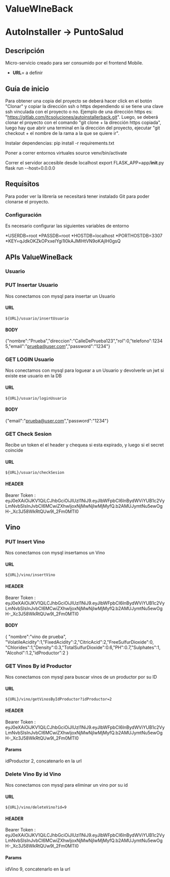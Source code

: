 # ValueWIneBack
# AutoInstaller -> PuntoSalud

## Descripción
Micro-servicio creado para ser consumido por el frontend Mobile.


* **URL**= a definir 


## Guía de inicio
Para obtener una copia del proyecto se deberá hacer click en el botón "Clonar" y copiar la dirección ssh o https dependiendo si se tiene una clave ssh vinculada con el proyecto o no. Ejemplo de una dirección https es: "https://gitlab.com/itcsoluciones/autoinstallerback.git". Luego, se deberá clonar el proyecto con el comando "git clone + la dirección https copiada", luego hay que abrir una terminal en la dirección del proyecto, ejecutar "git checkout + el nombre de la rama a la que se quiere ir".

Instalar dependencias:
pip install -r requirements.txt

Poner a correr entornos virtuales
source venv/bin/activate

Correr el servidor accesible desde localhost
export FLASK_APP=app/__init__.py 
flask run --host=0.0.0.0

## Requisitos
Para poder ver la librería se necesitará tener instalado Git para poder clonarse el proyecto.

### Configuración
Es necesario configurar las siguientes variables de entorno

*USERDB=root
*PASSDB=root
*HOSTDB=localhost
*PORTHOSTDB=3307
*KEY=qJdkOKZkOPxxeIYgi1l0kAJMlHtVN9oKAjIH0gsQ


## APIs ValueWineBack

### Usuario 

### PUT Insertar Usuario

Nos conectamos con mysql para insertar un Usuario

#### URL
```
${URL}/usuario/insertUsuario
```

#### BODY

{"nombre":"Prueba","direccion":"CalleDePrueba123","rol":0,"telefono":12345,"email":"prueba@user.com","password":"1234"}

### GET LOGIN Usuario

Nos conectamos con mysql para loguear a un Usuario y devolverle un jwt si existe ese usuario en la DB

#### URL
```
${URL}/usuario/loginUsuario
```

#### BODY

{"email":"prueba@user.com","password":"1234"}

### GET Check Sesion

Recibe un token el el header y chequea si esta expirado, y luego si el secret coincide

#### URL
```
${URL}/usuario/checkSesion
```

#### HEADER

Bearer Token : eyJ0eXAiOiJKV1QiLCJhbGciOiJIUzI1NiJ9.eyJlbWFpbCI6InBydWViYUB1c2VyLmNvbSIsInJvbCI6MCwiZXhwIjoxNjMwNjIwMjMyfQ.b2AMUJymtNu5ewOgH-_Xc3J58WkRtQUw9l_2Fm0MTI0

## Vino

### PUT Insert Vino

Nos conectamos con mysql insertamos un Vino

#### URL
```
${URL}/vino/insertVino
```
#### HEADER

Bearer Token : eyJ0eXAiOiJKV1QiLCJhbGciOiJIUzI1NiJ9.eyJlbWFpbCI6InBydWViYUB1c2VyLmNvbSIsInJvbCI6MCwiZXhwIjoxNjMwNjIwMjMyfQ.b2AMUJymtNu5ewOgH-_Xc3J58WkRtQUw9l_2Fm0MTI0

#### BODY

{
    "nombre":"vino de prueba", "VolatileAcidity":1,"FixedAcidity":2,"CitricAcid":2,"FreeSulfurDioxide":0,
    "Chlorides":1,"Density":0.3,"TotalSulfurDioxide":0.6,"PH":0.7,"Sulphates":1, "Alcohol":1.2,"idProductor":2
}

### GET Vinos By id Productor

Nos conectamos con mysql para buscar vinos de un productor por su ID

#### URL
```
${URL}/vino/getVinosByIdProductor?idProductor=2
```
#### HEADER

Bearer Token : eyJ0eXAiOiJKV1QiLCJhbGciOiJIUzI1NiJ9.eyJlbWFpbCI6InBydWViYUB1c2VyLmNvbSIsInJvbCI6MCwiZXhwIjoxNjMwNjIwMjMyfQ.b2AMUJymtNu5ewOgH-_Xc3J58WkRtQUw9l_2Fm0MTI0

#### Params

idProductor 2, concatenarlo en la url

### Delete Vino By id Vino

Nos conectamos con mysql para eliminar un vino por su id

#### URL
```
${URL}/vino/deleteVino?id=9
```
#### HEADER

Bearer Token : eyJ0eXAiOiJKV1QiLCJhbGciOiJIUzI1NiJ9.eyJlbWFpbCI6InBydWViYUB1c2VyLmNvbSIsInJvbCI6MCwiZXhwIjoxNjMwNjIwMjMyfQ.b2AMUJymtNu5ewOgH-_Xc3J58WkRtQUw9l_2Fm0MTI0

#### Params

idVino 9, concatenarlo en la url
